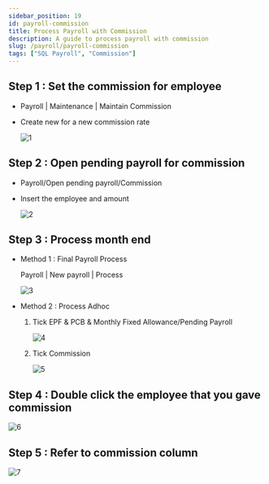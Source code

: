 ```yaml
---
sidebar_position: 19
id: payroll-commission
title: Process Payroll with Commission
description: A guide to process payroll with commission
slug: /payroll/payroll-commission
tags: ["SQL Payroll", "Commission"]
---
```


## Step 1 : Set the commission for employee

- Payroll | Maintenance | Maintain Commission
- Create new for a new commission rate

    ![1](/img/payroll/payroll-commission/1.png)

## Step 2 : Open pending payroll for commission

- Payroll/Open pending payroll/Commission
- Insert the employee and amount

    ![2](/img/payroll/payroll-commission/2.png)

## Step 3 : Process month end

- Method 1 : Final Payroll Process

    Payroll | New payroll | Process

    ![3](/img/payroll/payroll-commission/3.png)

- Method 2 : Process Adhoc

  1. Tick EPF & PCB & Monthly Fixed Allowance/Pending Payroll

        ![4](/img/payroll/payroll-commission/4.png)

  2. Tick Commission

        ![5](/img/payroll/payroll-commission/5.png)

## Step 4 : Double click the employee that you gave commission

![6](/img/payroll/payroll-commission/6.png)

## Step 5 : Refer to commission column

![7](/img/payroll/payroll-commission/7.png)